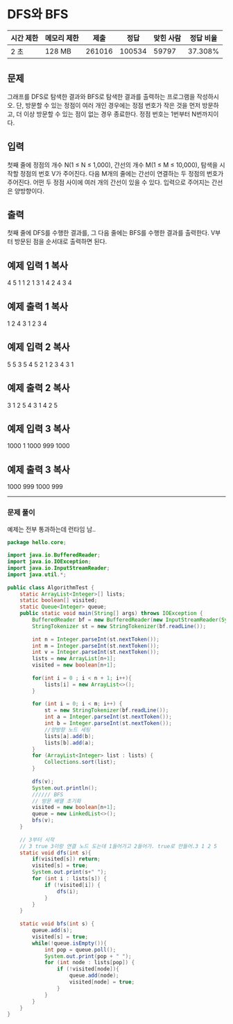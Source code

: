 # DFS와 BFS 


|시간 제한|메모리 제한|제출|정답|맞힌 사람|정답 비율|
|---|---|---|---|---|---|
|2 초|128 MB|261016|100534|59797|37.308%|

## 문제

그래프를 DFS로 탐색한 결과와 BFS로 탐색한 결과를 출력하는 프로그램을 작성하시오. 단, 방문할 수 있는 정점이 여러 개인 경우에는 정점 번호가 작은 것을 먼저 방문하고, 더 이상 방문할 수 있는 점이 없는 경우 종료한다. 정점 번호는 1번부터 N번까지이다.

## 입력

첫째 줄에 정점의 개수 N(1 ≤ N ≤ 1,000), 간선의 개수 M(1 ≤ M ≤ 10,000), 탐색을 시작할 정점의 번호 V가 주어진다. 다음 M개의 줄에는 간선이 연결하는 두 정점의 번호가 주어진다. 어떤 두 정점 사이에 여러 개의 간선이 있을 수 있다. 입력으로 주어지는 간선은 양방향이다.

## 출력

첫째 줄에 DFS를 수행한 결과를, 그 다음 줄에는 BFS를 수행한 결과를 출력한다. V부터 방문된 점을 순서대로 출력하면 된다.

## 예제 입력 1 복사

4 5 1
1 2
1 3
1 4
2 4
3 4

## 예제 출력 1 복사

1 2 4 3
1 2 3 4

## 예제 입력 2 복사

5 5 3
5 4
5 2
1 2
3 4
3 1

## 예제 출력 2 복사

3 1 2 5 4
3 1 4 2 5

## 예제 입력 3 복사

1000 1 1000
999 1000

## 예제 출력 3 복사

1000 999
1000 999


---
### 문제 풀이

예제는 전부 통과하는데 런타임 남..

```java
package hello.core;  
  
import java.io.BufferedReader;  
import java.io.IOException;  
import java.io.InputStreamReader;  
import java.util.*;  
  
public class AlgorithmTest {  
    static ArrayList<Integer>[] lists;  
    static boolean[] visited;  
    static Queue<Integer> queue;  
    public static void main(String[] args) throws IOException {  
        BufferedReader bf = new BufferedReader(new InputStreamReader(System.in));  
        StringTokenizer st = new StringTokenizer(bf.readLine());  
  
        int n = Integer.parseInt(st.nextToken());  
        int m = Integer.parseInt(st.nextToken());  
        int v = Integer.parseInt(st.nextToken());  
        lists = new ArrayList[n+1];  
        visited = new boolean[n+1];  
  
        for(int i = 0 ; i < n + 1; i++){  
            lists[i] = new ArrayList<>();  
        }  
  
        for (int i = 0; i < m; i++) {  
            st = new StringTokenizer(bf.readLine());  
            int a = Integer.parseInt(st.nextToken());  
            int b = Integer.parseInt(st.nextToken());  
            //양방향 노드 세팅  
            lists[a].add(b);  
            lists[b].add(a);  
        }  
        for (ArrayList<Integer> list : lists) {  
            Collections.sort(list);  
        }  
  
        dfs(v);  
        System.out.println();  
        ////// BFS  
        // 방문 배열 초기화  
        visited = new boolean[n+1];  
        queue = new LinkedList<>();  
        bfs(v);  
    }  
  
    // 3부터 시작  
    // 3 true 3이랑 연결 노드 도는데 1들어가고 2들어가. true로 만들어.3 1 2 5  
    static void dfs(int s){  
        if(visited[s]) return;  
        visited[s] = true;  
        System.out.print(s+" ");  
        for (int i : lists[s]) {  
            if (!visited[i]) {  
                dfs(i);  
            }  
        }  
    }  
  
    static void bfs(int s) {  
        queue.add(s);  
        visited[s] = true;  
        while(!queue.isEmpty()){  
            int pop = queue.poll();  
            System.out.print(pop + " ");  
            for (int node : lists[pop]) {  
                if (!visited[node]){  
                    queue.add(node);  
                    visited[node] = true;  
                }  
            }  
        }  
    }  
}
```